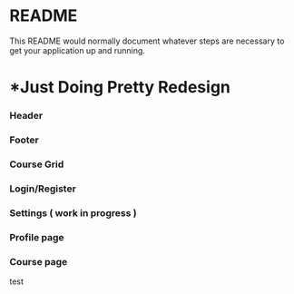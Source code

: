 # README #

This README would normally document whatever steps are necessary to get your application up and running.

# *Just Doing Pretty Redesign #

### Header ###
### Footer ###
### Course Grid ###
### Login/Register ###
### Settings ( work in progress ) ###
### Profile page ###
### Course page ###
test